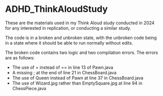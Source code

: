 # ADHD_ThinkAloudStudy
These are the materials used in my Think Aloud study conducted in 2024 for any interested in replication, or conducting a similar study.

The code is in a broken and unbroken state, with the unbroken code being in a state where it should be able to run normally without edits. 

The broken code contains two logic and two compilation errors. The errors are as follows:
- The use of = instead of == in line 13 of Pawn.java
- A missing ; at the end of line 21 in ChessBoard.java
- The use of Queen instead of Pawn at line 37 in ChessBoard.java
- The use of Wizard.jpg rather than EmptySquare.jpg at line 94 in ChessPiece.java
